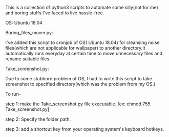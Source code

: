 This is a collection of python3 scripts to automate some silly(not for me) and boring stuffs I've faced to live hassle-free.

OS: Ubuntu  18.04

Boring_files_mover.py:

I've added this script to cronjob of OS( Ubuntu 18.04) for cleansing noise files(which are not applicable for wallpaper) to 
another directory.It automatically runs everyday at certain time to move unnecessary files and rename suitable files.

Take_screenshot.py:

Due to some stubborn problem of OS, I had to write this script to take screenshot to specified directory(which was the problem from my OS.)

To run- 

step 1: make the Take_screenshot.py file executable. [ex: chmod 755 Take_screenshot.py]

step 2: Specify the folder path.

step 3: add a shortcut key from your operating system's keyboard hotkeys. 
